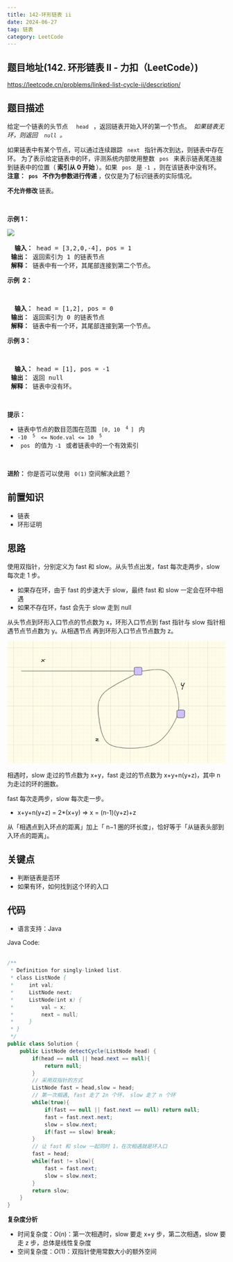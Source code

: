 ```yaml
---
title: 142-环形链表 ii
date: 2024-06-27
tag: 链表
category: LeetCode
---
```




## 题目地址(142. 环形链表 II - 力扣（LeetCode）)

https://leetcode.cn/problems/linked-list-cycle-ii/description/

## 题目描述

<p> 给定一个链表的头节点 &nbsp; <code> head </code>&nbsp;，返回链表开始入环的第一个节点。&nbsp; <em> 如果链表无环，则返回&nbsp; <code> null </code>。</em> </p>

<p> 如果链表中有某个节点，可以通过连续跟踪 <code> next </code> 指针再次到达，则链表中存在环。 为了表示给定链表中的环，评测系统内部使用整数 <code> pos </code> 来表示链表尾连接到链表中的位置（<strong> 索引从 0 开始 </strong>）。如果 <code> pos </code> 是 <code>-1 </code>，则在该链表中没有环。<strong> 注意：<code> pos </code> 不作为参数进行传递 </strong>，仅仅是为了标识链表的实际情况。</p>

<p> <strong> 不允许修改 </strong> 链表。</p>

<ul>
</ul>

<p>&nbsp; </p>

<p> <strong> 示例 1：</strong> </p>

<p> <img src="https://assets.leetcode.com/uploads/2018/12/07/circularlinkedlist.png"> </p>

<pre> <strong> 输入：</strong> head = [3,2,0,-4], pos = 1
<strong> 输出：</strong> 返回索引为 1 的链表节点
<strong> 解释：</strong> 链表中有一个环，其尾部连接到第二个节点。
</pre>

<p> <strong> 示例&nbsp; 2：</strong> </p>

<p> <img alt="" src="https://assets.leetcode-cn.com/aliyun-lc-upload/uploads/2018/12/07/circularlinkedlist_test2.png"> </p>

<pre> <strong> 输入：</strong> head = [1,2], pos = 0
<strong> 输出：</strong> 返回索引为 0 的链表节点
<strong> 解释：</strong> 链表中有一个环，其尾部连接到第一个节点。
</pre>

<p> <strong> 示例 3：</strong> </p>

<p> <img alt="" src="https://assets.leetcode-cn.com/aliyun-lc-upload/uploads/2018/12/07/circularlinkedlist_test3.png"> </p>

<pre> <strong> 输入：</strong> head = [1], pos = -1
<strong> 输出：</strong> 返回 null
<strong> 解释：</strong> 链表中没有环。
</pre>

<p>&nbsp; </p>

<p> <strong> 提示：</strong> </p>

<ul>
	<li> 链表中节点的数目范围在范围 <code> [0, 10 <sup> 4 </sup>] </code> 内 </li>
	<li> <code>-10 <sup> 5 </sup> &lt;= Node.val &lt;= 10 <sup> 5 </sup> </code> </li>
	<li> <code> pos </code> 的值为 <code>-1 </code> 或者链表中的一个有效索引 </li>
</ul>

<p>&nbsp; </p>

<p> <strong> 进阶：</strong> 你是否可以使用 <code> O(1)</code> 空间解决此题？</p>


## 前置知识

- 链表
- 环形证明

## 思路

使用双指针，分别定义为 fast 和 slow。从头节点出发，fast 每次走两步，slow 每次走 1 步。

- 如果存在环，由于 fast 的步速大于 slow，最终 fast 和 slow 一定会在环中相遇
- 如果不存在环，fast 会先于 slow 走到 null

从头节点到环形入口节点的节点数为 x，环形入口节点到 fast 指针与 slow 指针相遇节点节点数为 y。从相遇节点 再到环形入口节点节点数为 z。

![image-20240627212641010](./142-linked-list-cycle-ii.assets/image-20240627212641010.png)

相遇时，slow 走过的节点数为 x+y，fast 走过的节点数为 x+y+n(y+z)，其中 n 为走过的环的圈数。

fast 每次走两步，slow 每次走一步。

- x+y+n(y+z) = 2*(x+y) => x = (n-1)(y+z)+z

从「相遇点到入环点的距离」加上「 n−1 圈的环长度」，恰好等于「从链表头部到入环点的距离」。

## 关键点

-  判断链表是否环
-  如果有环，如何找到这个环的入口

## 代码

- 语言支持：Java

Java Code:

```java

/**
 * Definition for singly-linked list.
 * class ListNode {
 *     int val;
 *     ListNode next;
 *     ListNode(int x) {
 *         val = x;
 *         next = null;
 *     }
 * }
 */
public class Solution {
    public ListNode detectCycle(ListNode head) {
        if(head == null || head.next == null){
            return null;
        }
        // 采用双指针的方式
        ListNode fast = head,slow = head;
        // 第一次相遇, fast 走了 2n 个环， slow 走了 n 个环
        while(true){
            if(fast == null || fast.next == null) return null;
            fast = fast.next.next;
            slow = slow.next;
            if(fast == slow) break;
        }
        // 让 fast 和 slow 一起同时 1，在次相遇就是环入口
        fast = head;
        while(fast != slow){
            fast = fast.next;
            slow = slow.next;
        }
        return slow;
    }
}

```

**复杂度分析**

- 时间复杂度：$O(n)$：第一次相遇时，slow 要走 x+y 步，第二次相遇，slow 要走 z 步，总体是线性复杂度
- 空间复杂度：$O(1)$：双指针使用常数大小的额外空间
